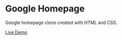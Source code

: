 <h1>Google Homepage</h1>

Google homepage clone created with HTML and CSS.

<a href="https://amdzy.github.io/google-homepage/">Live Demo</a>
